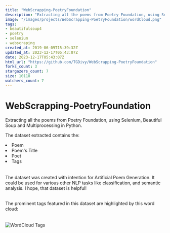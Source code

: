 ```yaml
---
title: "WebScrapping-PoetryFoundation"
description: "Extracting all the poems from Poetry Foundation, using Selenium, ,Beautiful Soup and Multiprocessing"
image: "/images/projects/WebScrapping-PoetryFoundation/wordCloud.png"
tags: 
- beautifulsoup4
- poetry
- selenium
- webscraping
created_at: 2019-06-09T15:39:32Z
updated_at: 2023-12-17T05:43:07Z
date: 2023-12-17T05:43:07Z
html_url: "https://github.com/TGDivy/WebScrapping-PoetryFoundation"
forks_count: 3
stargazers_count: 7
size: 10118
watchers_count: 7
---
```


# WebScrapping-PoetryFoundation

Extracting all the poems from Poetry Foundation, using Selenium, Beautiful Soup and Multiprocessing in Python.

The dataset extracted contains the:
<li>Poem</li>
<li>Poem's Title</li>
<li>Poet</li>
<li>Tags</li>
<br><br>
The dataset was created with intention for Artificial Poem Generation. It could be used for various other NLP tasks like classification, and semantic analysis. I hope, that dataset is helpful!<br><br>

The prominent tags featured in this dataset are highlighted by this word cloud:<br>
<br><br>
![WordCloud Tags](/images/projects/WebScrapping-PoetryFoundation/wordCloud.png)
